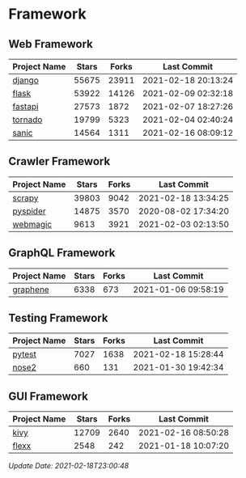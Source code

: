 # Framework

## Web Framework
| Project Name | Stars | Forks | Last Commit |
| ------------ | ----- | ----- | ----------- |
| [django](https://github.com/django/django) | 55675 | 23911 | 2021-02-18 20:13:24 |
| [flask](https://github.com/pallets/flask) | 53922 | 14126 | 2021-02-09 02:32:18 |
| [fastapi](https://github.com/tiangolo/fastapi) | 27573 | 1872 | 2021-02-07 18:27:26 |
| [tornado](https://github.com/tornadoweb/tornado) | 19799 | 5323 | 2021-02-04 02:40:24 |
| [sanic](https://github.com/sanic-org/sanic) | 14564 | 1311 | 2021-02-16 08:09:12 |

## Crawler Framework
| Project Name | Stars | Forks | Last Commit |
| ------------ | ----- | ----- | ----------- |
| [scrapy](https://github.com/scrapy/scrapy) | 39803 | 9042 | 2021-02-18 13:34:25 |
| [pyspider](https://github.com/binux/pyspider) | 14875 | 3570 | 2020-08-02 17:34:20 |
| [webmagic](https://github.com/code4craft/webmagic) | 9613 | 3921 | 2021-02-03 02:13:50 |

## GraphQL Framework
| Project Name | Stars | Forks | Last Commit |
| ------------ | ----- | ----- | ----------- |
| [graphene](https://github.com/graphql-python/graphene) | 6338 | 673 | 2021-01-06 09:58:19 |

## Testing Framework
| Project Name | Stars | Forks | Last Commit |
| ------------ | ----- | ----- | ----------- |
| [pytest](https://github.com/pytest-dev/pytest) | 7027 | 1638 | 2021-02-18 15:28:44 |
| [nose2](https://github.com/nose-devs/nose2) | 660 | 131 | 2021-01-30 19:42:34 |

## GUI Framework
| Project Name | Stars | Forks | Last Commit |
| ------------ | ----- | ----- | ----------- |
| [kivy](https://github.com/kivy/kivy) | 12709 | 2640 | 2021-02-16 08:50:28 |
| [flexx](https://github.com/flexxui/flexx) | 2548 | 242 | 2021-01-18 10:07:20 |

*Update Date: 2021-02-18T23:00:48*